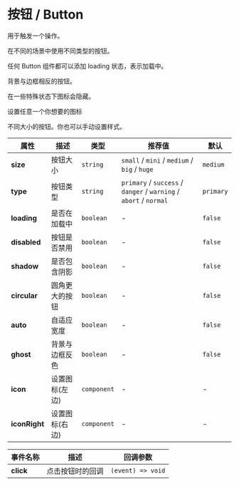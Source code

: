 # 按钮 / Button

用于触发一个操作。

<ex-code name="ex-button-basic">

</ex-code>

<ex-code name="ex-button-type">

在不同的场景中使用不同类型的按钮。

</ex-code>

<ex-code name="ex-button-loading">

任何 <g-code>Button</g-code> 组件都可以添加 <g-code>loading</g-code> 状态，表示加载中。

</ex-code>

<ex-code name="ex-button-status">

</ex-code>

<ex-code name="ex-button-ghost">

背景与边框相反的按钮。

</ex-code>

<ex-code name="ex-button-icon">

在一些特殊状态下图标会隐藏。

</ex-code>

<ex-code name="ex-button-custom-icon">

设置任意一个你想要的图标

</ex-code>

<ex-code name="ex-button-size">

不同大小的按钮。你也可以手动设置样式。

</ex-code>

<ex-footer>

| 属性          | 描述           | 类型        | 推荐值                                                            | 默认      |
| ------------- | -------------- | ----------- | ----------------------------------------------------------------- | --------- |
| **size**      | 按钮大小       | `string`    | `small` / `mini` / `medium` / `big` / `huge`                      | `medium`  |
| **type**      | 按钮类型       | `string`    | `primary` / `success` / `danger` / `warning` / `abort` / `normal` | `primary` |
| **loading**   | 是否在加载中   | `boolean`   | -                                                                 | `false`   |
| **disabled**  | 按钮是否禁用   | `boolean`   | -                                                                 | `false`   |
| **shadow**    | 是否包含阴影   | `boolean`   | -                                                                 | `false`   |
| **circular**  | 圆角更大的按钮 | `boolean`   | -                                                                 | `false`   |
| **auto**      | 自适应宽度     | `boolean`   | -                                                                 | `false`   |
| **ghost**     | 背景与边框反色 | `boolean`   | -                                                                 | `false`   |
| **icon**      | 设置图标(左边) | `component` | -                                                                 | -         |
| **iconRight** | 设置图标(右边) | `component` | -                                                                 | -         |

</ex-footer>

<ex-footer title="Events">

| 事件名称  | 描述             | 回调参数          |
| --------- | ---------------- | ----------------- |
| **click** | 点击按钮时的回调 | `(event) => void` |

</ex-footer>
